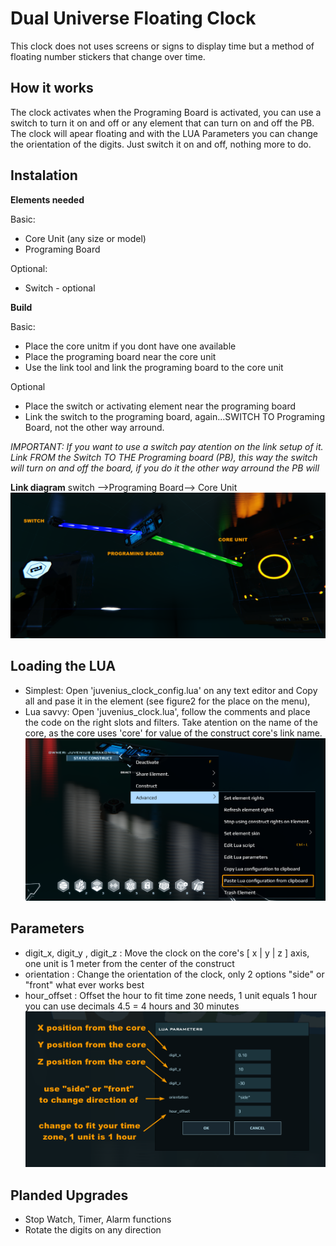# Dual Universe Floating Clock

This clock does not uses screens or signs to display time but a method of floating number stickers that change over time.

## How it works

The clock activates when the Programing Board is activated, you can use a switch to turn it on and off or any element that can turn on and off the PB. The clock will apear floating and with the LUA Parameters you can change the orientation of the digits. Just switch it on and off, nothing more to do.

## Instalation

**Elements needed**

Basic:

- Core Unit (any size or model)
- Programing Board

Optional:

- Switch - optional

**Build**

Basic:

- Place the core unitm if you dont have one available
- Place the programing board near the core unit
- Use the link tool and link the programing board to the core unit

Optional

- Place the switch or activating element near the programing board
- Link the switch to the programing board, again...SWITCH TO Programing Board, not the other way arround.

*IMPORTANT: If you want to use a switch pay atention on the link setup of it. Link FROM the Switch TO THE Programing board (PB), this way the switch will turn on and off the board, if you do it the other way arround the PB will*

**Link diagram**
switch -->Programing Board--> Core Unit
![Link diagram](figure1.png "Link diagram")

## Loading the LUA

- Simplest: Open 'juvenius_clock_config.lua' on any text editor and Copy all and pase it in the element (see figure2 for the place on the menu),
- Lua savvy: Open 'juvenius_clock.lua', follow the comments and place the code on the right slots and filters. Take atention on the name of the core, as the core uses 'core' for value of the construct core's link name.
![Loading Lua](figure2.png "Loading Lua")

## Parameters

- digit_x, digit_y , digit_z : Move the clock on the core's [ x | y | z ] axis, one unit is 1 meter from the center of the construct
- orientation : Change the orientation of the clock, only 2 options "side" or "front" what ever works best
- hour_offset : Offset the hour to fit time zone needs, 1 unit equals 1 hour you can use decimals 4.5 = 4 hours and 30 minutes
![Parameters](figure3.png "Parameters")

## Planded Upgrades

- Stop Watch, Timer, Alarm functions
- Rotate the digits on any direction
